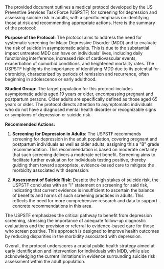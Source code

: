 The provided document outlines a medical protocol developed by the US Preventive Services Task Force (USPSTF) for screening for depression and assessing suicide risk in adults, with a specific emphasis on identifying those at risk and recommending appropriate actions. Here is the summary of the protocol:

**Purpose of the Protocol:**
The protocol aims to address the need for systematic screening for Major Depressive Disorder (MDD) and to evaluate the risk of suicide in asymptomatic adults. This is due to the substantial impact untreated MDD can have on individuals' lives, including daily functioning interference, increased risk of cardiovascular events, exacerbation of comorbid conditions, and heightened mortality rates. The USPSTF highlights the importance of identifying MDD due to its potential for chronicity, characterized by periods of remission and recurrence, often beginning in adolescence or early adulthood.

**Studied Group:**
The target population for this protocol includes asymptomatic adults aged 19 years or older, encompassing pregnant and postpartum persons. Older adults are specifically defined as those aged 65 years or older. The protocol directs attention to asymptomatic individuals who do not have a diagnosed mental health disorder or recognizable signs or symptoms of depression or suicide risk.

**Recommended Actions:**
1. **Screening for Depression in Adults:** The USPSTF recommends screening for depression in the adult population, covering pregnant and postpartum individuals as well as older adults, assigning this a "B" grade recommendation. This recommendation is based on moderate certainty that such screening delivers a moderate net benefit. Screening aims to facilitate further evaluation for individuals testing positive, thereby guiding them toward appropriate, evidence-based care to mitigate the morbidity associated with depression.

2. **Assessment of Suicide Risk:** Despite the high stakes of suicide risk, the USPSTF concludes with an "I" statement on screening for said risk, indicating that current evidence is insufficient to ascertain the balance of benefits and harms of such screening practices in adults. This reflects the need for more comprehensive research and data to support concrete recommendations in this area.

The USPSTF emphasizes the critical pathway to benefit from depression screening, stressing the importance of adequate follow-up diagnostic evaluations and the provision or referral to evidence-based care for those who screen positive. This approach is designed to improve health outcomes by reducing disparities in the morbidity associated with depression.

Overall, the protocol underscores a crucial public health strategy aimed at early identification and intervention for individuals with MDD, while also acknowledging the current limitations in evidence surrounding suicide risk assessment within the adult population.